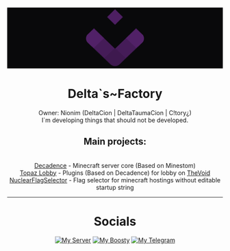 <p align="center">
	<img src="https://raw.githubusercontent.com/Delta-Factory/.github/refs/heads/main/profile/img/Project_Void.png" alt="Project~Void background">
</p>

<H1 align="center">
  Delta`s~Factory
</H1>

<p align="center">
  Owner: Nionim (DeltaCion | DeltaTaumaCion | C!tory¿)
  <br>
  I`m developing things that should not be developed.
</p>

<h2 align="center">Main projects:</h2>
<p align="center">
  <br>	<a href="https://github.com/Delta-Factory/Decadence">Decadence</a> - Minecraft server core (Based on Minestom)
  <br>	<a href="https://github.com/Delta-Factory/Topaz_Lobby">Topaz Lobby</a> - Plugins (Based on Decadence) for lobby on <a href="https://github.com/Delta-Factory/Topaz_Lobby">TheVoid</a>
  <br>	<a href="https://github.com/Delta-Factory/NuclearFlagSelector-For-MC">NuclearFlagSelector</a> - Flag selector for minecraft hostings without editable startup string
</p>

---
<H1 align="center">Socials</H1>

<p align="center">
  <a href="https://discord.gg/MEBkvJbe4P" target="_blank">
    <img alt="My Server" src="https://img.shields.io/badge/P._Violette-white?style=for-the-badge&logo=discord&logoColor=white&logoSize=64&label=%20&labelColor=5c32a8&color=242323&link=https%3A%2F%2Fdiscord.gg%2FMEBkvJbe4P"></a>
  <a href="https://boosty.to/nionim" target="_blank">
    <img alt="My Boosty" src="https://img.shields.io/badge/DeltaCion-white?style=for-the-badge&logo=boosty&logoColor=white&logoSize=64&label=%20&labelColor=ed7315&color=242323&link=https%3A%2F%2Fboosty.to%2Fnionim"></a>
  <a href="https://t.me/projectviolette" target="_blank">
    <img alt="My Telegram" src="https://img.shields.io/badge/P._Violette-white?style=for-the-badge&logo=telegram&logoColor=white&logoSize=64&label=%20&labelColor=00aeff&color=242323&link=https%3A%2F%2Ft.me%2Fprojectviolette"></a>
</p>
